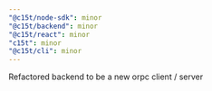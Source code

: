 ```yaml
---
"@c15t/node-sdk": minor
"@c15t/backend": minor
"@c15t/react": minor
"c15t": minor
"@c15t/cli": minor
---
```


Refactored backend to be a new orpc client / server
